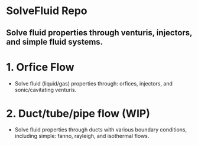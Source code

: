 # SolveFluid Repo
## Solve fluid properties through venturis, injectors, and simple fluid systems. 

# 1. Orfice Flow
- Solve fluid (liquid/gas) properties through: orfices, injectors, and sonic/cavitating venturis.

# 2. Duct/tube/pipe flow (WIP)
- Solve fluid properties through ducts with various boundary conditions, including simple: fanno, rayleigh, and isothermal flows. 
